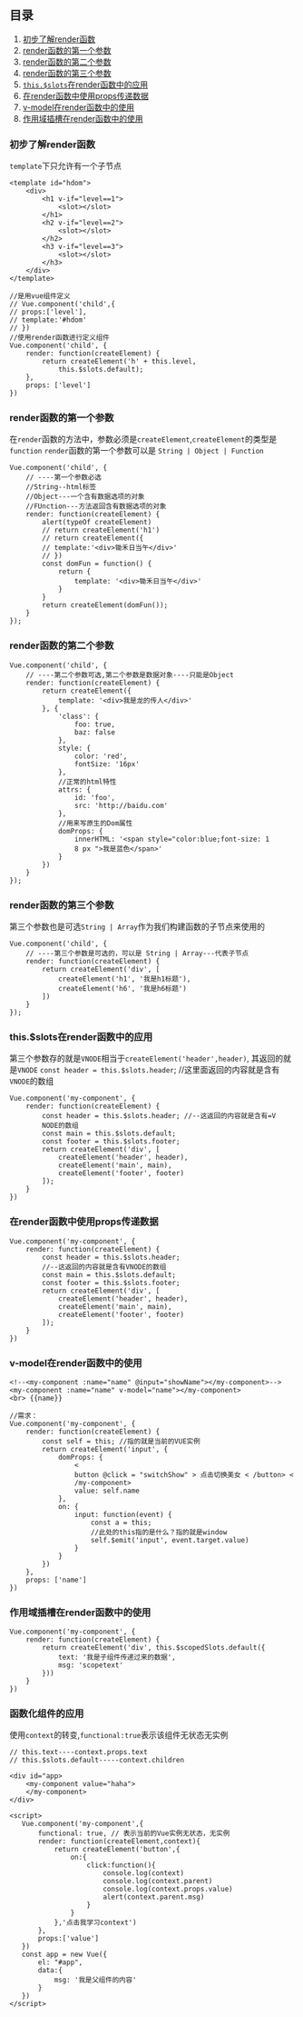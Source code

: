 ## 目录
1. [初步了解render函数](#初步了解render函数)
2. [render函数的第一个参数](#render函数的第一个参数)
3. [render函数的第二个参数](#render函数的第二个参数)
4. [render函数的第三个参数](#render函数的第三个参数)
5. [`this.$slots`在render函数中的应用](#this.$slots在render函数中的应用)
6. [在render函数中使用props传递数据](#在render函数中使用props传递数据)
7. [v-model在render函数中的使用](#v-model在render函数中的使用)
8. [作用域插槽在render函数中的使用](#作用域插槽在render函数中的使用)

### 初步了解render函数
`template`下只允许有一个子节点
```
<template id="hdom">
    <div>
        <h1 v-if="level==1">
            <slot></slot>
        </h1>
        <h2 v-if="level==2">
            <slot></slot>
        </h2>
        <h3 v-if="level==3">
            <slot></slot>
        </h3>
    </div>
</template>

//是用vue组件定义
// Vue.component('child',{
// props:['level'],
// template:'#hdom'
// })
//使用render函数进行定义组件
Vue.component('child', {
    render: function(createElement) {
        return createElement('h' + this.level,
            this.$slots.default);
    },
    props: ['level']
})
```
### render函数的第一个参数
在`render`函数的方法中，参数必须是`createElement`,`createElement`的类型是`function`
`render`函数的第一个参数可以是 `String | Object | Function`
```
Vue.component('child', {
    // ----第一个参数必选
    //String--html标签
    //Object---一个含有数据选项的对象
    //FUnction---方法返回含有数据选项的对象
    render: function(createElement) {
        alert(typeOf createElement)
        // return createElement('h1')
        // return createElement({
        // template:'<div>锄禾日当午</div>'
        // })
        const domFun = function() {
            return {
                template: '<div>锄禾日当午</div>'
            }
        }
        return createElement(domFun());
    }
});
```
### render函数的第二个参数
```
Vue.component('child', {
    // ----第二个参数可选,第二个参数是数据对象----只能是Object
    render: function(createElement) {
        return createElement({
            template: '<div>我是龙的传人</div>'
        }, {
            'class': {
                foo: true,
                baz: false
            },
            style: {
                color: 'red',
                fontSize: '16px'
            },
            //正常的html特性
            attrs: {
                id: 'foo',
                src: 'http://baidu.com'
            },
            //用来写原生的Dom属性
            domProps: {
                innerHTML: '<span style="color:blue;font-size: 1
                8 px ">我是蓝色</span>'
            }
        })
    }
});
```
### render函数的第三个参数
第三个参数也是可选`String | Array`作为我们构建函数的子节点来使用的
```
Vue.component('child', {
    // ----第三个参数是可选的，可以是 String | Array---代表子节点
    render: function(createElement) {
        return createElement('div', [
            createElement('h1', '我是h1标题'),
            createElement('h6', '我是h6标题')
        ])
    }
});
```
### this.$slots在render函数中的应用
第三个参数存的就是`VNODE`相当于`createElement('header',header)`, 其返回的就是`VNODE`
`const header = this.$slots.header`; //这里面返回的内容就是含有`VNODE`的数组
```
Vue.component('my-component', {
    render: function(createElement) {
        const header = this.$slots.header; //--这返回的内容就是含有=V
        NODE的数组
        const main = this.$slots.default;
        const footer = this.$slots.footer;
        return createElement('div', [
            createElement('header', header),
            createElement('main', main),
            createElement('footer', footer)
        ]);
    }
})
```
### 在render函数中使用props传递数据
```
Vue.component('my-component', {
    render: function(createElement) {
        const header = this.$slots.header;
        //--这返回的内容就是含有VNODE的数组
        const main = this.$slots.default;
        const footer = this.$slots.footer;
        return createElement('div', [
            createElement('header', header),
            createElement('main', main),
            createElement('footer', footer)
        ]);
    }
})
```
### v-model在render函数中的使用
```
<!--<my-component :name="name" @input="showName"></my-component>-->
<my-component :name="name" v-model="name"></my-component>
<br> {{name}}

//需求：
Vue.component('my-component', {
    render: function(createElement) {
        const self = this; //指的就是当前的VUE实例
        return createElement('input', {
            domProps: {
                <
                button @click = "switchShow" > 点击切换美女 < /button> <
                /my-component>
                value: self.name
            },
            on: {
                input: function(event) {
                    const a = this;
                    //此处的this指的是什么？指的就是window
                    self.$emit('input', event.target.value)
                }
            }
        })
    },
    props: ['name']
})
```
### 作用域插槽在render函数中的使用
```
Vue.component('my-component', {
    render: function(createElement) {
        return createElement('div', this.$scopedSlots.default({
            text: '我是子组件传递过来的数据',
            msg: 'scopetext'
        }))
    }
})
```
### 函数化组件的应用
使用`context`的转变,`functional:true`表示该组件无状态无实例
```
// this.text----context.props.text
// this.$slots.default-----context.children
```
```
<div id="app>
    <my-component value="haha">
    </my-component>
</div>

<script>
   Vue.component('my-component',{
       functional: true, // 表示当前的Vue实例无状态，无实例
       render: function(createElement,context){
           return createElement('button',{
               on:{
                   click:function(){
                       console.log(context)
                       console.log(context.parent)
                       console.log(context.props.value)
                       alert(context.parent.msg)
                   }
               }
           },'点击我学习context')
       },
       props:['value']
   })
   const app = new Vue({
       el: "#app",
       data:{
           msg: '我是父组件的内容'
       }
   })
</script>
```